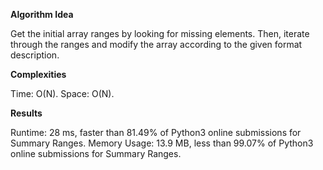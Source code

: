 **Algorithm Idea**

Get the initial array ranges by looking 
for missing elements. Then, iterate through 
the ranges and modify the array according to the
given format description. 

**Complexities**

Time: O(N).
Space: O(N).

**Results**

Runtime: 28 ms, faster than 81.49% of Python3 online submissions for Summary Ranges.
Memory Usage: 13.9 MB, less than 99.07% of Python3 online submissions for Summary Ranges.

